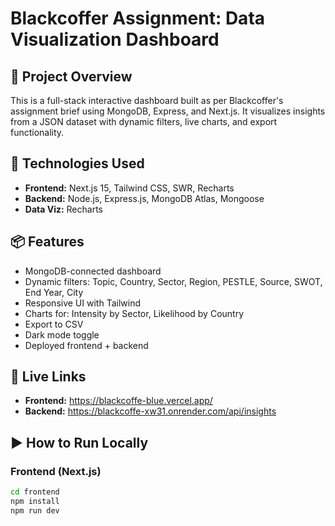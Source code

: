 # Blackcoffer Assignment: Data Visualization Dashboard

## 📌 Project Overview
This is a full-stack interactive dashboard built as per Blackcoffer's assignment brief using MongoDB, Express, and Next.js. It visualizes insights from a JSON dataset with dynamic filters, live charts, and export functionality.

## 🔧 Technologies Used
- **Frontend:** Next.js 15, Tailwind CSS, SWR, Recharts
- **Backend:** Node.js, Express.js, MongoDB Atlas, Mongoose
- **Data Viz:** Recharts

## 📦 Features
- MongoDB-connected dashboard
- Dynamic filters: Topic, Country, Sector, Region, PESTLE, Source, SWOT, End Year, City
- Responsive UI with Tailwind
- Charts for: Intensity by Sector, Likelihood by Country
- Export to CSV
- Dark mode toggle
- Deployed frontend + backend 

## 🔗 Live Links
- **Frontend:** https://blackcoffe-blue.vercel.app/
- **Backend:** https://blackcoffe-xw31.onrender.com/api/insights

## ▶️ How to Run Locally

### Frontend (Next.js)
```bash
cd frontend
npm install
npm run dev
